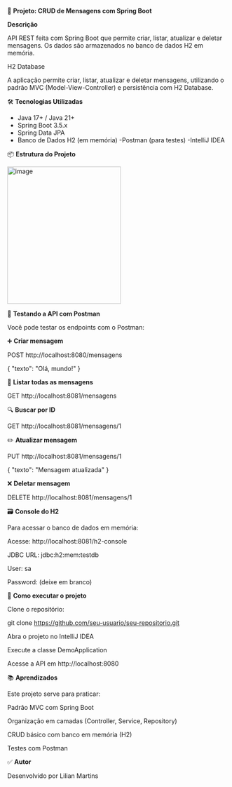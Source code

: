 📝 **Projeto: CRUD de Mensagens com Spring Boot**

**Descrição**

API REST feita com Spring Boot que permite criar, listar, atualizar e deletar mensagens. Os dados são armazenados no banco de dados H2 em memória.

H2 Database

A aplicação permite criar, listar, atualizar e deletar mensagens, utilizando o padrão MVC (Model-View-Controller) e persistência com H2 Database.

🛠️ **Tecnologias Utilizadas**

  - Java 17+ / Java 21+
  - Spring Boot 3.5.x
  - Spring Data JPA
  - Banco de Dados H2 (em memória)
  -Postman (para testes)
  -IntelliJ IDEA

📦 **Estrutura do Projeto**


<img width="259" height="313" alt="image" src="https://github.com/user-attachments/assets/613afa53-4daa-4da3-b81a-0dc3f918c158" />

🧪 **Testando a API com Postman**

Você pode testar os endpoints com o Postman:

  ➕ **Criar mensagem**
  
  POST http://localhost:8080/mensagens
  
  {
    "texto": "Olá, mundo!"
  }
  
  📄 **Listar todas as mensagens**
  
  GET http://localhost:8081/mensagens
  
  🔍 **Buscar por ID**
  
  GET http://localhost:8081/mensagens/1
  
  ✏️ **Atualizar mensagem**
  
  PUT http://localhost:8081/mensagens/1
  
  {
    "texto": "Mensagem atualizada"
  }
  
  ❌ **Deletar mensagem**
  
  DELETE http://localhost:8081/mensagens/1

🗃️ **Console do H2**

Para acessar o banco de dados em memória:

Acesse: http://localhost:8081/h2-console

JDBC URL: jdbc:h2:mem:testdb

User: sa

Password: (deixe em branco)

📌 **Como executar o projeto**

Clone o repositório:

git clone https://github.com/seu-usuario/seu-repositorio.git


Abra o projeto no IntelliJ IDEA

Execute a classe DemoApplication

Acesse a API em http://localhost:8080

📚 **Aprendizados**

Este projeto serve para praticar:

Padrão MVC com Spring Boot

Organização em camadas (Controller, Service, Repository)

CRUD básico com banco em memória (H2)

Testes com Postman

✅ **Autor**

Desenvolvido por Lilian Martins
